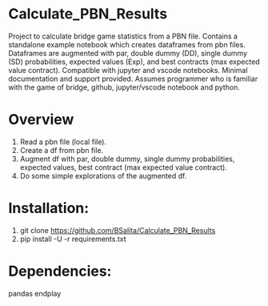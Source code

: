 # Calculate_PBN_Results
Project to calculate bridge game statistics from a PBN file. Contains a standalone example notebook which creates dataframes from pbn files. Dataframes are augmented with par, double dummy (DD), single dummy (SD) probabilities, expected values (Exp), and best contracts (max expected value contract). Compatible with jupyter and vscode notebooks. Minimal documentation and support provided. Assumes programmer who is familiar with the game of bridge, github, jupyter/vscode notebook and python.

# Overview
1. Read a pbn file (local file).
2. Create a df from pbn file.
3. Augment df with par, double dummy, single dummy probabilities, expected values, best contract (max expected value contract).
4. Do some simple explorations of the augmented df.

# Installation:
1. git clone https://github.com/BSalita/Calculate_PBN_Results
2. pip install -U -r requirements.txt

# Dependencies:
pandas
endplay